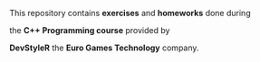 This repository contains **exercises** and **homeworks** done during 

the **C++ Programming course** provided by 

**DevStyleR** the **Euro Games Technology** company.
